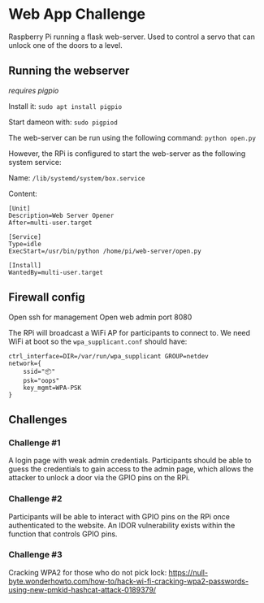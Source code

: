 # Web App Challenge

Raspberry Pi running a flask web-server. Used to control a servo that can unlock one of the doors to a level.

## Running the webserver

_requires pigpio_

Install it: `sudo apt install pigpio`

Start dameon with: `sudo pigpiod`


The web-server can be run using the following command: `python open.py`


However, the RPi is configured to start the web-server as the following system service:

Name: `/lib/systemd/system/box.service`

Content:

```
[Unit]
Description=Web Server Opener
After=multi-user.target

[Service]
Type=idle
ExecStart=/usr/bin/python /home/pi/web-server/open.py

[Install]
WantedBy=multi-user.target
```

## Firewall config
Open ssh for management
Open web admin port 8080


The RPi will broadcast a WiFi AP for participants to connect to. We need WiFi at boot so the `wpa_supplicant.conf` should have:

```
ctrl_interface=DIR=/var/run/wpa_supplicant GROUP=netdev
network={
    ssid="📦"
    psk="oops"
    key_mgmt=WPA-PSK
}
```

## Challenges
### Challenge \#1
A login page with weak admin credentials. Participants should be able to guess the credentials to gain access to the admin page, which allows the attacker to unlock a door via the GPIO pins on the RPi.

### Challenge \#2
Participants will be able to interact with GPIO pins on the RPi once authenticated to the website. An IDOR vulnerability exists within the function that controls GPIO pins.

### Challenge \#3
Cracking WPA2 for those who do not pick lock:
https://null-byte.wonderhowto.com/how-to/hack-wi-fi-cracking-wpa2-passwords-using-new-pmkid-hashcat-attack-0189379/
